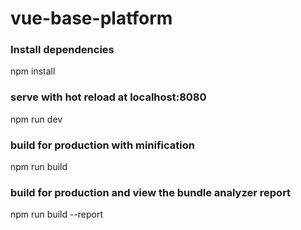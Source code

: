 # vue-base-platform

### Install dependencies
npm install

### serve with hot reload at localhost:8080
npm run dev

### build for production with minification
npm run build

### build for production and view the bundle analyzer report
npm run build --report
